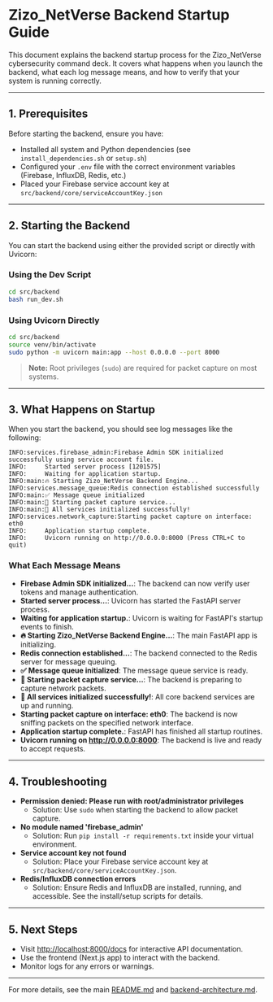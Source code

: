 # Zizo_NetVerse Backend Startup Guide

This document explains the backend startup process for the Zizo_NetVerse cybersecurity command deck. It covers what happens when you launch the backend, what each log message means, and how to verify that your system is running correctly.

---

## 1. Prerequisites

Before starting the backend, ensure you have:
- Installed all system and Python dependencies (see `install_dependencies.sh` or `setup.sh`)
- Configured your `.env` file with the correct environment variables (Firebase, InfluxDB, Redis, etc.)
- Placed your Firebase service account key at `src/backend/core/serviceAccountKey.json`

---

## 2. Starting the Backend

You can start the backend using either the provided script or directly with Uvicorn:

### Using the Dev Script
```bash
cd src/backend
bash run_dev.sh
```

### Using Uvicorn Directly
```bash
cd src/backend
source venv/bin/activate
sudo python -m uvicorn main:app --host 0.0.0.0 --port 8000
```
> **Note:** Root privileges (`sudo`) are required for packet capture on most systems.

---

## 3. What Happens on Startup

When you start the backend, you should see log messages like the following:

```
INFO:services.firebase_admin:Firebase Admin SDK initialized successfully using service account file.
INFO:     Started server process [1201575]
INFO:     Waiting for application startup.
INFO:main:🔥 Starting Zizo_NetVerse Backend Engine...
INFO:services.message_queue:Redis connection established successfully
INFO:main:✅ Message queue initialized
INFO:main:🎯 Starting packet capture service...
INFO:main:🚀 All services initialized successfully!
INFO:services.network_capture:Starting packet capture on interface: eth0
INFO:     Application startup complete.
INFO:     Uvicorn running on http://0.0.0.0:8000 (Press CTRL+C to quit)
```

### What Each Message Means
- **Firebase Admin SDK initialized...**: The backend can now verify user tokens and manage authentication.
- **Started server process...**: Uvicorn has started the FastAPI server process.
- **Waiting for application startup.**: Uvicorn is waiting for FastAPI's startup events to finish.
- **🔥 Starting Zizo_NetVerse Backend Engine...**: The main FastAPI app is initializing.
- **Redis connection established...**: The backend connected to the Redis server for message queuing.
- **✅ Message queue initialized**: The message queue service is ready.
- **🎯 Starting packet capture service...**: The backend is preparing to capture network packets.
- **🚀 All services initialized successfully!**: All core backend services are up and running.
- **Starting packet capture on interface: eth0**: The backend is now sniffing packets on the specified network interface.
- **Application startup complete.**: FastAPI has finished all startup routines.
- **Uvicorn running on http://0.0.0.0:8000**: The backend is live and ready to accept requests.

---

## 4. Troubleshooting

- **Permission denied: Please run with root/administrator privileges**
    - Solution: Use `sudo` when starting the backend to allow packet capture.
- **No module named 'firebase_admin'**
    - Solution: Run `pip install -r requirements.txt` inside your virtual environment.
- **Service account key not found**
    - Solution: Place your Firebase service account key at `src/backend/core/serviceAccountKey.json`.
- **Redis/InfluxDB connection errors**
    - Solution: Ensure Redis and InfluxDB are installed, running, and accessible. See the install/setup scripts for details.

---

## 5. Next Steps

- Visit [http://localhost:8000/docs](http://localhost:8000/docs) for interactive API documentation.
- Use the frontend (Next.js app) to interact with the backend.
- Monitor logs for any errors or warnings.

---

For more details, see the main [README.md](../README.md) and [backend-architecture.md](./backend-architecture.md).
